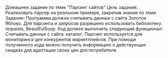 Домашнее задание по теме "Парсинг сайтов" Цель задания:
Реализовать парсер на реальном примере, закрепив знания по теме.
Задание:
Программа должна считывать данные с сайта Золотое Яблоко.
Для парсинга и запросов разрешено использовать библиотеку requests, BeautifulSoup.
Код должен выполнять следующий функционал:
Считывать данные с сайта: каталог, 
Парсинг используется для мониторинга цен конкурентов маркетплейсов. При помощи полученного кода можно получить информацию о действующих скидках для адаптации своих цен для потребителя.

